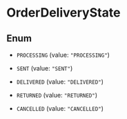 

# OrderDeliveryState

## Enum


* `PROCESSING` (value: `"PROCESSING"`)

* `SENT` (value: `"SENT"`)

* `DELIVERED` (value: `"DELIVERED"`)

* `RETURNED` (value: `"RETURNED"`)

* `CANCELLED` (value: `"CANCELLED"`)



